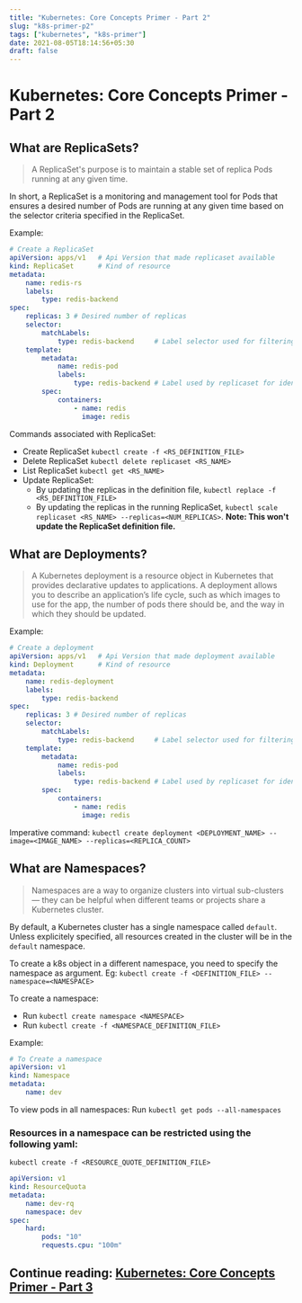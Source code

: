 ```yaml
---
title: "Kubernetes: Core Concepts Primer - Part 2"
slug: "k8s-primer-p2"
tags: ["kubernetes", "k8s-primer"]
date: 2021-08-05T18:14:56+05:30
draft: false
---
```


# Kubernetes: Core Concepts Primer - Part 2

## What are ReplicaSets?
> A ReplicaSet's purpose is to maintain a stable set of replica Pods running at any given time.

In short, a ReplicaSet is a monitoring and management tool for Pods that ensures a desired number of Pods are running at any given time based on the selector criteria specified in the ReplicaSet. 

Example:
```yaml
# Create a ReplicaSet
apiVersion: apps/v1   # Api Version that made replicaset available
kind: ReplicaSet      # Kind of resource
metadata:
    name: redis-rs
    labels:
        type: redis-backend
spec:
    replicas: 3 # Desired number of replicas
    selector:
        matchLabels:
            type: redis-backend     # Label selector used for filtering pods
    template:
        metadata:
            name: redis-pod
            labels:
                type: redis-backend # Label used by replicaset for identifying pods
        spec:
            containers:
                - name: redis
                  image: redis
```

Commands associated with ReplicaSet:
- Create ReplicaSet `kubectl create -f <RS_DEFINITION_FILE>`
- Delete ReplicaSet `kubectl delete replicaset <RS_NAME>`
- List ReplicaSet `kubectl get <RS_NAME>`
- Update ReplicaSet:
    - By updating the replicas in the definition file, `kubectl replace -f <RS_DEFINITION_FILE>`
    - By updating the replicas in the running ReplicaSet, `kubectl scale replicaset <RS_NAME> --replicas=<NUM_REPLICAS>`. **Note: This won't update the ReplicaSet definition file.**


## What are Deployments?
> A Kubernetes deployment is a resource object in Kubernetes that provides declarative updates to applications. A deployment allows you to describe an application’s life cycle, such as which images to use for the app, the number of pods there should be, and the way in which they should be updated. 

Example:
```yaml
# Create a deployment
apiVersion: apps/v1   # Api Version that made deployment available
kind: Deployment      # Kind of resource
metadata:
    name: redis-deployment
    labels:
        type: redis-backend
spec:
    replicas: 3 # Desired number of replicas
    selector:
        matchLabels:
            type: redis-backend     # Label selector used for filtering pods
    template:
        metadata:
            name: redis-pod
            labels:
                type: redis-backend # Label used by replicaset for identifying pods
        spec:
            containers:
                - name: redis
                  image: redis
```

Imperative command: `kubectl create deployment <DEPLOYMENT_NAME> --image=<IMAGE_NAME> --replicas=<REPLICA_COUNT>`


## What are Namespaces?
> Namespaces are a way to organize clusters into virtual sub-clusters — they can be helpful when different teams or projects share a Kubernetes cluster.

By default, a Kubernetes cluster has a single namespace called `default`. Unless explicitely specified, all resources created in the cluster will be in the `default` namespace. 

To create a k8s object in a different namespace, you need to specify the namespace as argument. Eg: `kubectl create -f <DEFINITION_FILE> --namespace=<NAMESPACE>`

To create a namespace: 
- Run `kubectl create namespace <NAMESPACE>`
- Run `kubectl create -f <NAMESPACE_DEFINITION_FILE>`

Example:
```yaml
# To Create a namespace
apiVersion: v1
kind: Namespace
metadata:
    name: dev
```

To view pods in all namespaces: Run `kubectl get pods --all-namespaces`

### Resources in a namespace can be restricted using the following yaml:
`kubectl create -f <RESOURCE_QUOTE_DEFINITION_FILE>`
```yaml
apiVersion: v1
kind: ResourceQuota
metadata:
    name: dev-rq
    namespace: dev
spec:
    hard:
        pods: "10"
        requests.cpu: "100m"
```

## **Continue reading**: [Kubernetes: Core Concepts Primer - Part 3](../k8s-primer-p3/)